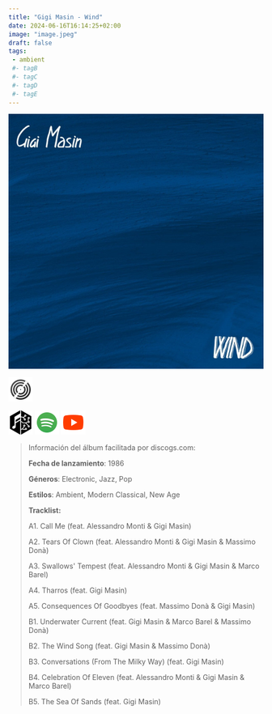 ```yaml
---
title: "Gigi Masin - Wind"
date: 2024-06-16T16:14:25+02:00
image: "image.jpeg"
draft: false
tags:
 - ambient
 #- tagB
 #- tagC
 #- tagD
 #- tagE
---
```

![cover](image.jpeg (Gigi-Masin - Wind))
 
<!-- [![bandcamp](../links/svg/bandcamp.png (bandcamp))]() -->
[![discogs](../links/svg/discogs.png (discogs))](https://www.discogs.com/master/874497)

[![musicbrainz](../links/svg/musicbrainz.png (musicbrainz))](https://musicbrainz.org/release/94df277e-865b-48ac-a61b-cf95dbb6f306)
[![spotify](../links/svg/spotify.png (putify))](https://open.spotify.com/album/0WarGVGAHMzf6DgCfz3pbC)
[![youtube](../links/svg/youtube.png (youtube))](https://www.youtube.com/playlist?list=PLie_rHAEXPN1mEGWEUQ4iTXMPyvsSkVhk)
 
> Información del álbum facilitada por discogs.com:
> 
> **Fecha de lanzamiento**: 1986
> 
> **Géneros**: Electronic, Jazz, Pop
> 
> **Estilos**: Ambient, Modern Classical, New Age
> 
> **Tracklist:**
> 
>   A1. Call Me 
> (feat. Alessandro Monti & Gigi Masin)   
> 
>   A2. Tears Of Clown 
> (feat. Alessandro Monti & Gigi Masin & Massimo Donà)   
> 
>   A3. Swallows' Tempest 
> (feat. Alessandro Monti & Gigi Masin & Marco Barel)   
> 
>   A4. Tharros 
> (feat. Gigi Masin)   
> 
>   A5. Consequences Of Goodbyes 
> (feat. Massimo Donà & Gigi Masin)   
> 
>   B1. Underwater Current 
> (feat. Gigi Masin & Marco Barel & Massimo Donà)   
> 
>   B2. The Wind Song 
> (feat. Gigi Masin & Massimo Donà)   
> 
>   B3. Conversations (From The Milky Way) 
> (feat. Gigi Masin)   
> 
>   B4. Celebration Of Eleven 
> (feat. Alessandro Monti & Gigi Masin & Marco Barel)   
> 
>   B5. The Sea Of Sands 
> (feat. Gigi Masin)   
> 

